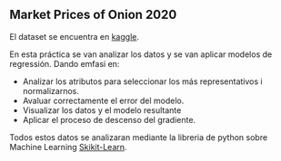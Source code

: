 ## Market Prices of Onion 2020

El dataset se encuentra en [kaggle](https://www.kaggle.com/datasets/ravisane1/market-price-of-onion-2020).

En esta práctica se van analizar los datos y se van aplicar modelos de regressión. Dando emfasi en:

- Analizar los atributos para seleccionar los más representativos i normalizarnos.
- Avaluar correctamente el error del modelo.
- Visualizar los datos y el modelo resultante
- Aplicar el proceso de descenso del gradiente.

Todos estos datos se analizaran mediante la libreria de python sobre Machine Learning [Skikit-Learn](https://scikit-learn.org/stable/modules/classes.html).
